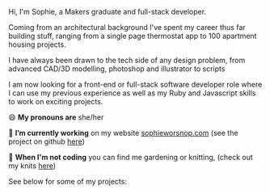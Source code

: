 Hi, I'm Sophie, a Makers graduate and full-stack developer. 

Coming from an architectural background I've spent my career thus far building stuff, ranging from a single page thermostat app to 100 apartment housing projects. 

I have always been drawn to the tech side of any design problem, from advanced CAD/3D modelling, photoshop and illustrator to scripts 

I am now looking for a front-end or full-stack software developer role where I can use my previous experience as well as my Ruby and Javascript skills to work on exciting projects.

 😄  **My pronouns are**  she/her

 🔭  **I’m currently working** on my website [sophieworsnop.com](https://sophieworsnop.com) (see the project on github [here](https://github.com/sophiewo/sophieworsnop.com))

 🌿 **When I'm not coding** you can find me gardening or knitting, (check out my knits [here](https://www.instagram.com/sophieknits_/))
 
 See below for some of my projects:
